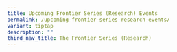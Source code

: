 ```yaml
---
title: Upcoming Frontier Series (Research) Events
permalink: /upcoming-frontier-series-research-events/
variant: tiptap
description: ""
third_nav_title: The Frontier Series (Research)
---
```

<p></p>